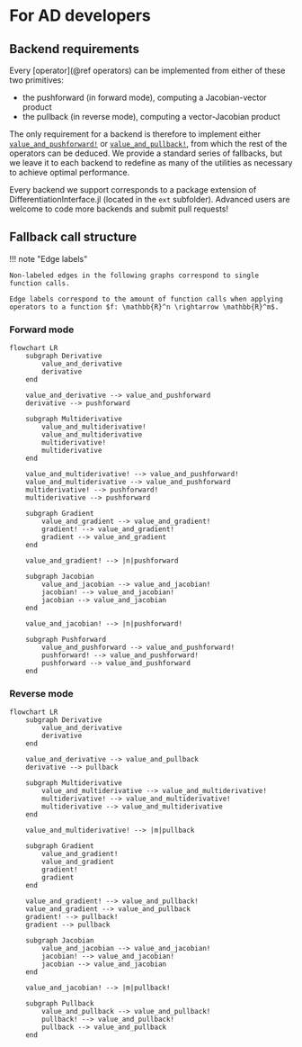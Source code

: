# For AD developers

## Backend requirements

Every [operator](@ref operators) can be implemented from either of these two primitives:

- the pushforward (in forward mode), computing a Jacobian-vector product
- the pullback (in reverse mode), computing a vector-Jacobian product

The only requirement for a backend is therefore to implement either [`value_and_pushforward!`](@ref) or [`value_and_pullback!`](@ref), from which the rest of the operators can be deduced.
We provide a standard series of fallbacks, but we leave it to each backend to redefine as many of the utilities as necessary to achieve optimal performance.

Every backend we support corresponds to a package extension of DifferentiationInterface.jl (located in the `ext` subfolder).
Advanced users are welcome to code more backends and submit pull requests!

## Fallback call structure

!!! note "Edge labels"

    Non-labeled edges in the following graphs correspond to single function calls.

    Edge labels correspond to the amount of function calls when applying operators to a function $f: \mathbb{R}^n \rightarrow \mathbb{R}^m$.


### Forward mode

```mermaid
flowchart LR
    subgraph Derivative
        value_and_derivative
        derivative
    end

    value_and_derivative --> value_and_pushforward
    derivative --> pushforward
    
    subgraph Multiderivative
        value_and_multiderivative!
        value_and_multiderivative
        multiderivative!
        multiderivative
    end

    value_and_multiderivative! --> value_and_pushforward!
    value_and_multiderivative --> value_and_pushforward
    multiderivative! --> pushforward!
    multiderivative --> pushforward

    subgraph Gradient
        value_and_gradient --> value_and_gradient!
        gradient! --> value_and_gradient!
        gradient --> value_and_gradient
    end

    value_and_gradient! --> |n|pushforward

    subgraph Jacobian
        value_and_jacobian --> value_and_jacobian!
        jacobian! --> value_and_jacobian!
        jacobian --> value_and_jacobian
    end

    value_and_jacobian! --> |n|pushforward!

    subgraph Pushforward
        value_and_pushforward --> value_and_pushforward!
        pushforward! --> value_and_pushforward!
        pushforward --> value_and_pushforward
    end
```

### Reverse mode

```mermaid
flowchart LR
    subgraph Derivative
        value_and_derivative
        derivative
    end

    value_and_derivative --> value_and_pullback
    derivative --> pullback
    
    subgraph Multiderivative
        value_and_multiderivative --> value_and_multiderivative!
        multiderivative! --> value_and_multiderivative!
        multiderivative --> value_and_multiderivative
    end

    value_and_multiderivative! --> |m|pullback

    subgraph Gradient
        value_and_gradient!
        value_and_gradient
        gradient!
        gradient 
    end

    value_and_gradient! --> value_and_pullback!
    value_and_gradient --> value_and_pullback
    gradient! --> pullback!
    gradient --> pullback

    subgraph Jacobian
        value_and_jacobian --> value_and_jacobian!
        jacobian! --> value_and_jacobian!
        jacobian --> value_and_jacobian
    end

    value_and_jacobian! --> |m|pullback!

    subgraph Pullback
        value_and_pullback --> value_and_pullback!
        pullback! --> value_and_pullback!
        pullback --> value_and_pullback
    end
```
